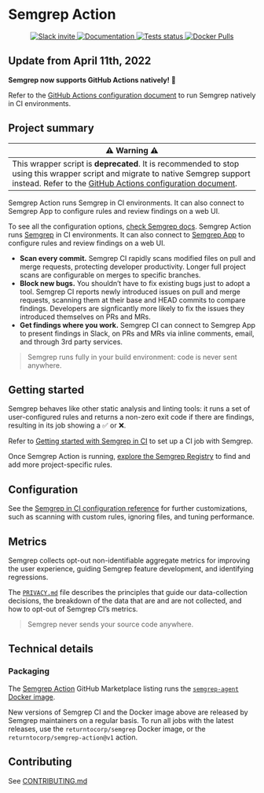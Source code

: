 # Semgrep Action

<p align="center">
  <a href="https://r2c.dev/slack">
      <img src="https://img.shields.io/badge/Slack-1.5K%2B%20members-black" alt="Slack invite" />
  </a>
  <a href="https://semgrep.dev/docs/semgrep-ci/">
      <img src="https://img.shields.io/badge/docs-semgrep.dev-purple" alt="Documentation" />
  </a>
  <a href="https://github.com/returntocorp/semgrep-action/actions/workflows/test.yml">
      <img src="https://github.com/returntocorp/semgrep-action/actions/workflows/test.yml/badge.svg" alt="Tests status" />
  </a>
  <a href="https://hub.docker.com/r/returntocorp/semgrep-agent">
    <img alt="Docker Pulls" src="https://img.shields.io/docker/pulls/returntocorp/semgrep-agent">
  </a>
</p>

## Update from April 11th, 2022

**Semgrep now supports GitHub Actions natively!** :tada:

Refer to the [GitHub Actions configuration document](https://semgrep.dev/docs/semgrep-ci/sample-ci-configs/#sample-github-actions-configuration-file) to run Semgrep natively in CI environments.

## Project summary

| **:warning: Warning :warning:** |
| --------------------------  |
| This wrapper script is **deprecated**. It is recommended to stop using this wrapper script and migrate to native Semgrep support instead. Refer to the [GitHub Actions configuration document](https://semgrep.dev/docs/semgrep-ci/sample-ci-configs/#sample-github-actions-configuration-file). |

Semgrep Action runs Semgrep in CI environments. It can also connect to Semgrep App to configure rules and review findings on a web UI.

To see all the configuration options, [check Semgrep docs](https://semgrep.dev/docs/semgrep-ci/sample-ci-configs/#sample-github-actions-configuration-file).
Semgrep Action runs [Semgrep](https://github.com/returntocorp/semgrep) in CI environments.
It can also connect to [Semgrep App](https://semgrep.dev/products/semgrep-app) to configure rules and review findings on a web UI.

- **Scan every commit.** Semgrep CI rapidly scans modified files on pull and merge requests, protecting developer productivity. Longer full project scans are configurable on merges to specific branches.
- **Block new bugs.** You shouldn’t have to fix existing bugs just to adopt a tool. Semgrep CI reports newly introduced issues on pull and merge requests, scanning them at their base and HEAD commits to compare findings. Developers are signficantly more likely to fix the issues they introduced themselves on PRs and MRs.
- **Get findings where you work.** Semgrep CI can connect to Semgrep App to present findings in Slack, on PRs and MRs via inline comments, email, and through 3rd party services.

> Semgrep runs fully in your build environment: code is never sent anywhere.

## Getting started

Semgrep behaves like other static analysis and linting tools:
it runs a set of user-configured rules and returns a non-zero exit code if there are findings,
resulting in its job showing a ✅ or ❌.

Refer to [Getting started with Semgrep in CI](https://semgrep.dev/docs/semgrep-ci/overview/) to set up a CI job with Semgrep.

Once Semgrep Action is running, [explore the Semgrep Registry](https://semgrep.dev/r) to find and add more project-specific rules.

## Configuration

See the [Semgrep in CI configuration reference](https://semgrep.dev/docs/semgrep-ci/configuration-reference/) for further customizations, such as scanning with custom rules, ignoring files, and tuning performance.

## Metrics

Semgrep collects opt-out non-identifiable aggregate metrics for improving the user experience, guiding Semgrep feature development, and identifying regressions.

The [`PRIVACY.md`](PRIVACY.md) file describes the principles that guide our data-collection decisions, the breakdown of the data that are and are not collected, and how to opt-out of Semgrep CI’s metrics.

> Semgrep never sends your source code anywhere.

## Technical details

### Packaging

The [Semgrep Action](https://github.com/marketplace/actions/semgrep-action) GitHub Marketplace listing
runs the [`semgrep-agent` Docker image](https://hub.docker.com/r/returntocorp/semgrep-agent).

New versions of Semgrep CI and the Docker image above are released by Semgrep maintainers on a regular basis.
To run all jobs with the latest releases, use the `returntocorp/semgrep` Docker image, or the `returntocorp/semgrep-action@v1` action.

## Contributing

See [CONTRIBUTING.md](CONTRIBUTING.md)

